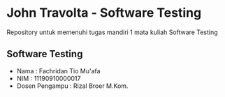 # John Travolta - Software Testing

Repository untuk memenuhi tugas mandiri 1 mata kuliah Software Testing

## Software Testing

- Nama : Fachridan Tio Mu'afa
- NIM  : 11190910000017
- Dosen Pengampu : Rizal Broer M.Kom.
